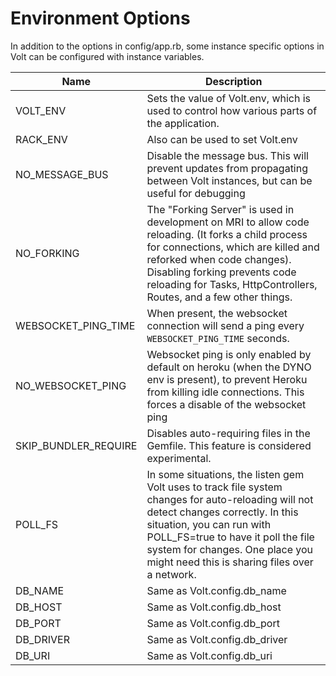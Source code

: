 # Environment Options

In addition to the options in config/app.rb, some instance specific options in Volt can be configured with instance variables.

| Name                   | Description                             |
|------------------------|-----------------------------------------|
| VOLT_ENV               | Sets the value of Volt.env, which is used to control how various parts of the application. |
| RACK_ENV               | Also can be used to set Volt.env        |
| NO_MESSAGE_BUS         | Disable the message bus.  This will prevent updates from propagating between Volt instances, but can be useful for debugging |
| NO_FORKING             | The "Forking Server" is used in development on MRI to allow code reloading.  (It forks a child process for connections, which are killed and reforked when code changes).  Disabling forking prevents code reloading for Tasks, HttpControllers, Routes, and a few other things. |
| WEBSOCKET_PING_TIME    | When present, the websocket connection will send a ping every ```WEBSOCKET_PING_TIME``` seconds. |
| NO_WEBSOCKET_PING      | Websocket ping is only enabled by default on heroku (when the DYNO env is present), to prevent Heroku from killing idle connections. This forces a disable of the websocket ping |
| SKIP_BUNDLER_REQUIRE   | Disables auto-requiring files in the Gemfile.  This feature is considered experimental. |
| POLL_FS                | In some situations, the listen gem Volt uses to track file system changes for auto-reloading will not detect changes correctly.  In this situation, you can run with POLL_FS=true to have it poll the file system for changes.  One place you might need this is sharing files over a network. |
| DB_NAME                | Same as Volt.config.db_name             |
| DB_HOST                | Same as Volt.config.db_host             |
| DB_PORT                | Same as Volt.config.db_port             |
| DB_DRIVER              | Same as Volt.config.db_driver           |
| DB_URI                 | Same as Volt.config.db_uri              |

